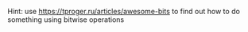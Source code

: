 Hint: use https://tproger.ru/articles/awesome-bits to find out how to do something using bitwise operations